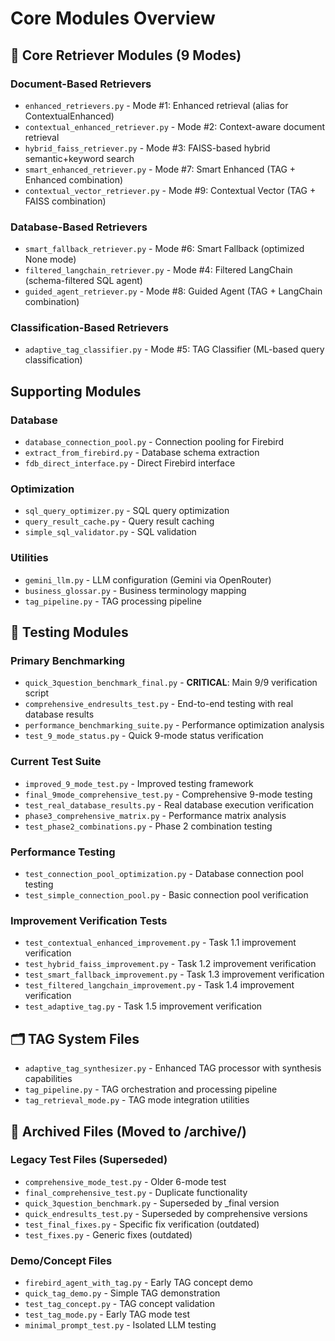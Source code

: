 # Core Modules Overview

## 🎯 Core Retriever Modules (9 Modes)

### Document-Based Retrievers
- `enhanced_retrievers.py` - Mode #1: Enhanced retrieval (alias for ContextualEnhanced)
- `contextual_enhanced_retriever.py` - Mode #2: Context-aware document retrieval
- `hybrid_faiss_retriever.py` - Mode #3: FAISS-based hybrid semantic+keyword search
- `smart_enhanced_retriever.py` - Mode #7: Smart Enhanced (TAG + Enhanced combination)
- `contextual_vector_retriever.py` - Mode #9: Contextual Vector (TAG + FAISS combination)

### Database-Based Retrievers
- `smart_fallback_retriever.py` - Mode #6: Smart Fallback (optimized None mode)
- `filtered_langchain_retriever.py` - Mode #4: Filtered LangChain (schema-filtered SQL agent)
- `guided_agent_retriever.py` - Mode #8: Guided Agent (TAG + LangChain combination)

### Classification-Based Retrievers
- `adaptive_tag_classifier.py` - Mode #5: TAG Classifier (ML-based query classification)

## Supporting Modules

### Database
- `database_connection_pool.py` - Connection pooling for Firebird
- `extract_from_firebird.py` - Database schema extraction
- `fdb_direct_interface.py` - Direct Firebird interface

### Optimization
- `sql_query_optimizer.py` - SQL query optimization
- `query_result_cache.py` - Query result caching
- `simple_sql_validator.py` - SQL validation

### Utilities
- `gemini_llm.py` - LLM configuration (Gemini via OpenRouter)
- `business_glossar.py` - Business terminology mapping
- `tag_pipeline.py` - TAG processing pipeline

## 🧪 Testing Modules

### Primary Benchmarking
- `quick_3question_benchmark_final.py` - **CRITICAL**: Main 9/9 verification script
- `comprehensive_endresults_test.py` - End-to-end testing with real database results
- `performance_benchmarking_suite.py` - Performance optimization analysis
- `test_9_mode_status.py` - Quick 9-mode status verification

### Current Test Suite
- `improved_9_mode_test.py` - Improved testing framework
- `final_9mode_comprehensive_test.py` - Comprehensive 9-mode testing
- `test_real_database_results.py` - Real database execution verification
- `phase3_comprehensive_matrix.py` - Performance matrix analysis
- `test_phase2_combinations.py` - Phase 2 combination testing

### Performance Testing
- `test_connection_pool_optimization.py` - Database connection pool testing
- `test_simple_connection_pool.py` - Basic connection pool verification

### Improvement Verification Tests
- `test_contextual_enhanced_improvement.py` - Task 1.1 improvement verification
- `test_hybrid_faiss_improvement.py` - Task 1.2 improvement verification  
- `test_smart_fallback_improvement.py` - Task 1.3 improvement verification
- `test_filtered_langchain_improvement.py` - Task 1.4 improvement verification
- `test_adaptive_tag.py` - Task 1.5 improvement verification

## 🗂️ TAG System Files

- `adaptive_tag_synthesizer.py` - Enhanced TAG processor with synthesis capabilities
- `tag_pipeline.py` - TAG orchestration and processing pipeline
- `tag_retrieval_mode.py` - TAG mode integration utilities

## 📁 Archived Files (Moved to /archive/)

### Legacy Test Files (Superseded)
- `comprehensive_mode_test.py` - Older 6-mode test
- `final_comprehensive_test.py` - Duplicate functionality
- `quick_3question_benchmark.py` - Superseded by _final version
- `quick_endresults_test.py` - Superseded by comprehensive versions
- `test_final_fixes.py` - Specific fix verification (outdated)
- `test_fixes.py` - Generic fixes (outdated)

### Demo/Concept Files
- `firebird_agent_with_tag.py` - Early TAG concept demo
- `quick_tag_demo.py` - Simple TAG demonstration
- `test_tag_concept.py` - TAG concept validation
- `test_tag_mode.py` - Early TAG mode test
- `minimal_prompt_test.py` - Isolated LLM testing